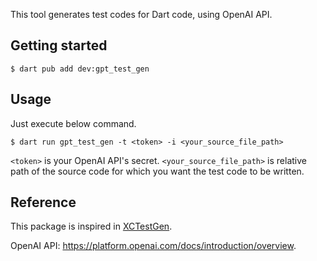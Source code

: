 
This tool generates test codes for Dart code, using OpenAI API.

## Getting started

```
$ dart pub add dev:gpt_test_gen
```


## Usage

Just execute below command.

```
$ dart run gpt_test_gen -t <token> -i <your_source_file_path>
```

`<token>` is your OpenAI API's secret.
`<your_source_file_path>` is relative path of the source code for which you want the test code to be written.

## Reference

This package is inspired in [XCTestGen](https://github.com/NakaokaRei/XCTestGen).

OpenAI API: https://platform.openai.com/docs/introduction/overview.